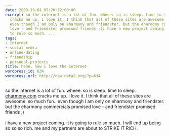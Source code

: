 ```yaml
---
date: 2003-10-01 05:20:52+00:00
excerpt: so the internet is a lot of fun. wheee. so is sleep. time to sleep. eharmony.com
  cracks me up. I love it. I think that all of these sites are awesome. so much fun..
  even though I am only on eharmony and friendster. but the eharmony commercials promised
  love - and friendster promised friends ;)i have a new project coming. it is going
  to rule so much. ...
tags:
- internet
- social-media
- online-dating
- friendship
- personal-projects
title: hehe. how i love the internet
wordpress_id: 634
wordpress_url: http://new.nata2.org/?p=634
---
```


so the internet is a lot of fun. wheee. so is sleep. time to sleep. <a href="http://www.eharmony.com">eharmony.com</a> cracks me up. I love it. I think that all of these sites are awesome. so much fun.. even though I am only on eharmony and friendster. but the eharmony commercials promised love - and friendster promised friends ;)<BR><br/>i have a new project coming. it is going to rule so much. I will end up being so so so rich. me and my partners are about to STRIKE IT RICH.